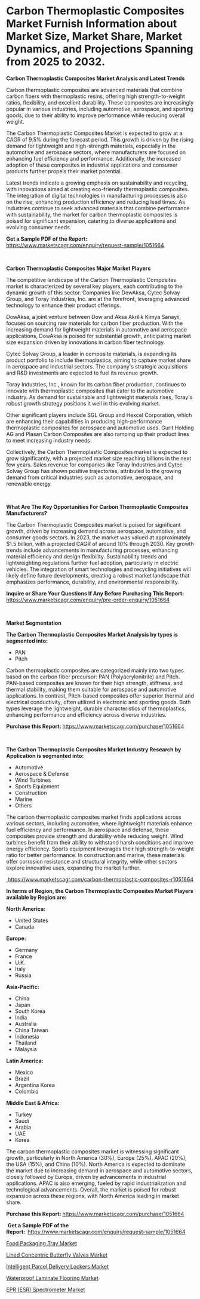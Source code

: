 <p><h1>Carbon Thermoplastic Composites Market Furnish Information about Market Size, Market Share, Market Dynamics, and Projections Spanning from 2025 to 2032.</h1></p><p><strong>Carbon Thermoplastic Composites Market Analysis and Latest Trends</strong></p>
<p><p>Carbon thermoplastic composites are advanced materials that combine carbon fibers with thermoplastic resins, offering high strength-to-weight ratios, flexibility, and excellent durability. These composites are increasingly popular in various industries, including automotive, aerospace, and sporting goods, due to their ability to improve performance while reducing overall weight.</p><p>The Carbon Thermoplastic Composites Market is expected to grow at a CAGR of 9.5% during the forecast period. This growth is driven by the rising demand for lightweight and high-strength materials, especially in the automotive and aerospace sectors, where manufacturers are focused on enhancing fuel efficiency and performance. Additionally, the increased adoption of these composites in industrial applications and consumer products further propels their market potential.</p><p>Latest trends indicate a growing emphasis on sustainability and recycling, with innovations aimed at creating eco-friendly thermoplastic composites. The integration of digital technologies in manufacturing processes is also on the rise, enhancing production efficiency and reducing lead times. As industries continue to seek advanced materials that combine performance with sustainability, the market for carbon thermoplastic composites is poised for significant expansion, catering to diverse applications and evolving consumer needs.</p></p>
<p><strong>Get a Sample PDF of the Report:&nbsp;</strong> <a href="https://www.marketscagr.com/enquiry/request-sample/1051664?utm_campaign=2517&utm_medium=2&utm_source=Github&utm_content=ia&utm_term=01042025&utm_id=carbon-thermoplastic-composites">https://www.marketscagr.com/enquiry/request-sample/1051664</a></p>
<p>&nbsp;</p>
<p><strong>Carbon Thermoplastic Composites Major Market Players</strong></p>
<p><p>The competitive landscape of the Carbon Thermoplastic Composites market is characterized by several key players, each contributing to the dynamic growth of this sector. Companies like DowAksa, Cytec Solvay Group, and Toray Industries, Inc. are at the forefront, leveraging advanced technology to enhance their product offerings.</p><p>DowAksa, a joint venture between Dow and Aksa Akrilik Kimya Sanayii, focuses on sourcing raw materials for carbon fiber production. With the increasing demand for lightweight materials in automotive and aerospace applications, DowAksa is poised for substantial growth, anticipating market size expansion driven by innovations in carbon fiber technology.</p><p>Cytec Solvay Group, a leader in composite materials, is expanding its product portfolio to include thermoplastics, aiming to capture market share in aerospace and industrial sectors. The company's strategic acquisitions and R&D investments are expected to fuel its revenue growth.</p><p>Toray Industries, Inc., known for its carbon fiber production, continues to innovate with thermoplastic composites that cater to the automotive industry. As demand for sustainable and lightweight materials rises, Toray's robust growth strategy positions it well in this evolving market.</p><p>Other significant players include SGL Group and Hexcel Corporation, which are enhancing their capabilities in producing high-performance thermoplastic composites for aerospace and automotive uses. Gurit Holding AG and Plasan Carbon Composites are also ramping up their product lines to meet increasing industry needs.</p><p>Collectively, the Carbon Thermoplastic Composites market is expected to grow significantly, with a projected market size reaching billions in the next few years. Sales revenue for companies like Toray Industries and Cytec Solvay Group has shown positive trajectories, attributed to the growing demand from critical industries such as automotive, aerospace, and renewable energy.</p></p>
<p>&nbsp;</p>
<p><strong>What Are The Key Opportunities For Carbon Thermoplastic Composites Manufacturers?</strong></p>
<p><p>The Carbon Thermoplastic Composites market is poised for significant growth, driven by increasing demand across aerospace, automotive, and consumer goods sectors. In 2023, the market was valued at approximately $1.5 billion, with a projected CAGR of around 10% through 2030. Key growth trends include advancements in manufacturing processes, enhancing material efficiency and design flexibility. Sustainability trends and lightweighting regulations further fuel adoption, particularly in electric vehicles. The integration of smart technologies and recycling initiatives will likely define future developments, creating a robust market landscape that emphasizes performance, durability, and environmental responsibility.</p></p>
<p><strong>Inquire or Share Your Questions If Any Before Purchasing This Report:</strong> <a href="https://www.marketscagr.com/enquiry/pre-order-enquiry/1051664?utm_campaign=2517&utm_medium=2&utm_source=Github&utm_content=ia&utm_term=01042025&utm_id=carbon-thermoplastic-composites">https://www.marketscagr.com/enquiry/pre-order-enquiry/1051664</a></p>
<p>&nbsp;</p>
<p><strong>Market Segmentation</strong></p>
<p><strong>The Carbon Thermoplastic Composites Market Analysis by types is segmented into:</strong></p>
<p><ul><li>PAN</li><li>Pitch</li></ul></p>
<p><p>Carbon thermoplastic composites are categorized mainly into two types based on the carbon fiber precursor: PAN (Polyacrylonitrile) and Pitch. PAN-based composites are known for their high strength, stiffness, and thermal stability, making them suitable for aerospace and automotive applications. In contrast, Pitch-based composites offer superior thermal and electrical conductivity, often utilized in electronic and sporting goods. Both types leverage the lightweight, durable characteristics of thermoplastics, enhancing performance and efficiency across diverse industries.</p></p>
<p><strong>Purchase this Report:&nbsp;</strong><a href="https://www.marketscagr.com/purchase/1051664?utm_campaign=2517&utm_medium=2&utm_source=Github&utm_content=ia&utm_term=01042025&utm_id=carbon-thermoplastic-composites">https://www.marketscagr.com/purchase/1051664</a></p>
<p>&nbsp;</p>
<p><strong>The Carbon Thermoplastic Composites Market Industry Research by Application is segmented into:</strong></p>
<p><ul><li>Automotive</li><li>Aerospace & Defense</li><li>Wind Turbines</li><li>Sports Equipment</li><li>Construction</li><li>Marine</li><li>Others</li></ul></p>
<p><p>The carbon thermoplastic composites market finds applications across various sectors, including automotive, where lightweight materials enhance fuel efficiency and performance. In aerospace and defense, these composites provide strength and durability while reducing weight. Wind turbines benefit from their ability to withstand harsh conditions and improve energy efficiency. Sports equipment leverages their high strength-to-weight ratio for better performance. In construction and marine, these materials offer corrosion resistance and structural integrity, while other sectors explore innovative uses, expanding the market further.</p></p>
<p><a href="https://www.marketscagr.com/carbon-thermoplastic-composites-r1051664?utm_campaign=2517&utm_medium=2&utm_source=Github&utm_content=ia&utm_term=01042025&utm_id=carbon-thermoplastic-composites">&nbsp;https://www.marketscagr.com/carbon-thermoplastic-composites-r1051664</a></p>
<p><strong>In terms of Region, the Carbon Thermoplastic Composites Market Players available by Region are:</strong></p>
<p>
    <p> <strong> North America: </strong>
        <ul>
            <li>United States</li>
            <li>Canada</li>
        </ul>
        </p> 
    <p> <strong> Europe: </strong>
        <ul>
            <li>Germany</li>
            <li>France</li>
            <li>U.K.</li>
            <li>Italy</li>
            <li>Russia</li>
        </ul>
        </p> 
    <p> <strong> Asia-Pacific: </strong>
        <ul>
            <li>China</li>
            <li>Japan</li>
            <li>South Korea</li>
            <li>India</li>
            <li>Australia</li>
            <li>China Taiwan</li>
            <li>Indonesia</li>
            <li>Thailand</li>
            <li>Malaysia</li>
        </ul>
        </p> 
    <p> <strong> Latin America: </strong>
        <ul>
            <li>Mexico</li>
            <li>Brazil</li>
            <li>Argentina Korea</li>
            <li>Colombia</li>
        </ul>
        </p> 
    <p> <strong> Middle East & Africa: </strong>
        <ul>
            <li>Turkey</li>
            <li>Saudi</li>
            <li>Arabia</li>
            <li>UAE</li>
            <li>Korea</li>
        </ul>
    </p>
    </p>
<p><p>The carbon thermoplastic composites market is witnessing significant growth, particularly in North America (30%), Europe (25%), APAC (20%), the USA (15%), and China (10%). North America is expected to dominate the market due to increasing demand in aerospace and automotive sectors, closely followed by Europe, driven by advancements in industrial applications. APAC is also emerging, fueled by rapid industrialization and technological advancements. Overall, the market is poised for robust expansion across these regions, with North America leading in market share.</p></p>
<p><strong>Purchase this Report: </strong><a href="https://www.marketscagr.com/purchase/1051664?utm_campaign=2517&utm_medium=2&utm_source=Github&utm_content=ia&utm_term=01042025&utm_id=carbon-thermoplastic-composites">https://www.marketscagr.com/purchase/1051664</a></p>
<p>&nbsp;<strong>Get a Sample PDF of the Report:&nbsp;&nbsp;</strong><a href="https://www.marketscagr.com/enquiry/request-sample/1051664?utm_campaign=2517&utm_medium=2&utm_source=Github&utm_content=ia&utm_term=01042025&utm_id=carbon-thermoplastic-composites">https://www.marketscagr.com/enquiry/request-sample/1051664</a></p>
<p><strong></strong></p>
<p><p><a href="https://github.com/fettycahow90/Market-Research-Report-List-1/blob/main/food-packaging-tray-market.md?utm_campaign=2517&utm_medium=2&utm_source=Github&utm_content=ia&utm_term=01042025&utm_id=carbon-thermoplastic-composites">Food Packaging Tray Market</a></p><p><a href="https://www.linkedin.com/pulse/informative-market-research-report-lined-concentric-butterfly-tqhlc?utm_campaign=2517&utm_medium=2&utm_source=Github&utm_content=ia&utm_term=01042025&utm_id=carbon-thermoplastic-composites">Lined Concentric Butterfly Valves Market</a></p><p><a href="https://www.linkedin.com/pulse/future-intelligent-parcel-delivery-lockers-market-trends-7aybc?utm_campaign=2517&utm_medium=2&utm_source=Github&utm_content=ia&utm_term=01042025&utm_id=carbon-thermoplastic-composites">Intelligent Parcel Delivery Lockers Market</a></p><p><a href="https://github.com/zahrigayda1h/Market-Research-Report-List-1/blob/main/waterproof-laminate-flooring-market.md?utm_campaign=2517&utm_medium=2&utm_source=Github&utm_content=ia&utm_term=01042025&utm_id=carbon-thermoplastic-composites">Waterproof Laminate Flooring Market</a></p><p><a href="https://www.linkedin.com/pulse/epr-esr-spectrometer-market-growth-analysis-predicts-wwzic?utm_campaign=2517&utm_medium=2&utm_source=Github&utm_content=ia&utm_term=01042025&utm_id=carbon-thermoplastic-composites">EPR (ESR) Spectrometer Market</a></p></p>
